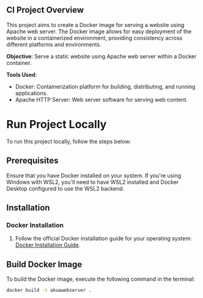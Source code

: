 ## CI Project Overview

This project aims to create a Docker image for serving a website using Apache web server. The Docker image allows for easy deployment of the website in a containerized environment, providing consistency across different platforms and environments.

**Objective**: Serve a static website using Apache web server within a Docker container.

**Tools Used**:
- Docker: Containerization platform for building, distributing, and running applications.
- Apache HTTP Server: Web server software for serving web content.

# Run Project Locally

To run this project locally, follow the steps below:

## Prerequisites

Ensure that you have Docker installed on your system. If you're using Windows with WSL2, you'll need to have WSL2 installed and Docker Desktop configured to use the WSL2 backend.

## Installation

### Docker Installation

1. Follow the official Docker installation guide for your operating system: [Docker Installation Guide](https://docs.docker.com/get-docker/).

## Build Docker Image

To build the Docker image, execute the following command in the terminal:

```bash
docker build -t akuawebserver .
